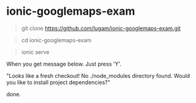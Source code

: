 # ionic-googlemaps-exam


> git clone https://github.com/lugam/ionic-googlemaps-exam.git

> cd ionic-googlemaps-exam

> ionic serve

  When you get message below. Just press 'Y'.

  "Looks like a fresh checkout! No ./node_modules directory found. Would you like to install project dependencies?"


done.
